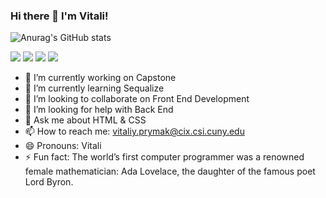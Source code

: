 ### Hi there 👋   I'm Vitali!
![Anurag's GitHub stats](https://github-readme-stats.vercel.app/api?username=VitaliPri&show_icons=true&theme=radical)
<div class="display:flex">
<img src="https://img.shields.io/badge/html-orange?style=for-the-badge&logo=html&logoColor=white"/>
<img src="https://img.shields.io/badge/CSS-blue?style=for-the-badge&logo=CSS&logoColor=white"/>
<img src="https://img.shields.io/badge/JS-yellow?style=for-the-badge&logo=javascript&logoColor=black"/>
<img src="https://img.shields.io/badge/React-black?style=for-the-badge&logo=react&logoColor=blue"/>
</div>



- 🔭 I’m currently working on Capstone
- 🌱 I’m currently learning Sequalize
- 👯 I’m looking to collaborate on Front End Development
- 🤔 I’m looking for help with Back End 
- 💬 Ask me about HTML & CSS
- 📫 How to reach me: vitaliy.prymak@cix.csi.cuny.edu
- 😄 Pronouns: Vitali
- ⚡ Fun fact: The world’s first computer programmer was a renowned female mathematician: Ada Lovelace, the daughter of the famous poet Lord Byron.

